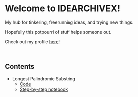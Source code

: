 # Welcome to IDEARCHIVEX!

My hub for tinkering, freerunning ideas, and trying new things.

Hopefully this potpourri of stuff helps someone out.

Check out my profile [here](https://github.com/5h3r10k)!

<br>

## Contents

- Longest Palindromic Substring
  - [Code](Snippets/LongestPalindrome.py)
  - [Step-by-step notebook](Snippets/PalindromeFinder.ipynb)
